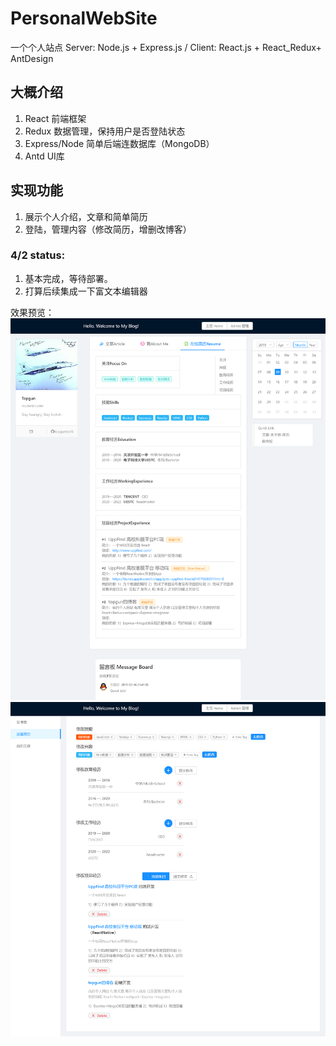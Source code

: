 # PersonalWebSite
一个个人站点 Server: Node.js + Express.js / Client: React.js + React_Redux+ AntDesign
## 大概介绍
  1. React 前端框架
  2. Redux 数据管理，保持用户是否登陆状态
  3. Express/Node 简单后端连数据库（MongoDB）
  4. Antd UI库
## 实现功能
  1. 展示个人介绍，文章和简单简历
  2. 登陆，管理内容（修改简历，增删改博客）
  
### 4/2 status:
  1. 基本完成，等待部署。
  2. 打算后续集成一下富文本编辑器
 
 
  效果预览：
  ![image](https://github.com/topgunlcs98/PersonalWebSite/blob/master/pic1.png)
  ![image](https://github.com/topgunlcs98/PersonalWebSite/blob/master/pic2.png)
  
